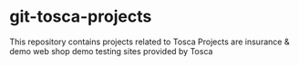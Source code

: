 # git-tosca-projects
This repository contains projects related to Tosca 
Projects are insurance & demo web shop demo testing sites provided by Tosca
